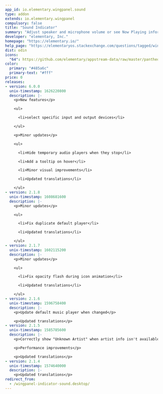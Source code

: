 ```yaml
---
app_id: io.elementary.wingpanel.sound
type: addon
extends: io.elementary.wingpanel
compulsory: false
title: "Sound Indicator"
summary: "Adjust speaker and microphone volume or see Now Playing information and media controls"
developer: "elementary, Inc."
homepage: "https://elementary.io/"
help_page: "https://elementaryos.stackexchange.com/questions/tagged/wingpanel"
dist: odin
icons:
  "64": https://github.com/elementary/appstream-data/raw/master/pantheon-data/main/icons/64x64/wingpanel-indicator-sound_preferences-desktop-sound.png
color:
  primary: "#485a6c"
  primary-text: "#fff"
price: 0
releases:
- version: 6.0.0
  unix-timestamp: 1626220800
  description: |-
    <p>New features</p>

    <ul>

      <li>select specific input and output devices</li>

    </ul>

    <p>Minor updates</p>

    <ul>

      <li>Hide temporary audio players when they stop</li>

      <li>Add a tooltip on hover</li>

      <li>Minor visual improvements</li>

      <li>Updated translations</li>

    </ul>
- version: 2.1.8
  unix-timestamp: 1608681600
  description: |-
    <p>Minor updates</p>

    <ul>

      <li>Fix duplicate default player</li>

      <li>Updated translations</li>

    </ul>
- version: 2.1.7
  unix-timestamp: 1602115200
  description: |-
    <p>Minor updates</p>

    <ul>

      <li>Fix opacity flash during icon animation</li>

      <li>Updated translations</li>

    </ul>
- version: 2.1.6
  unix-timestamp: 1596758400
  description: |-
    <p>Update default music player when changed</p>

    <p>Updated translations</p>
- version: 2.1.5
  unix-timestamp: 1585785600
  description: |-
    <p>Correctly show "Unknown Artist" when artist info isn't available</p>

    <p>Performance improvements</p>

    <p>Updated translations</p>
- version: 2.1.4
  unix-timestamp: 1574640000
  description: |-
    <p>Updated translations</p>
redirect_from:
  - /wingpanel-indicator-sound.desktop/
---
```


